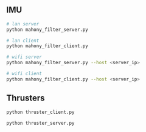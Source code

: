 ## IMU
```bash
# lan server
python mahony_filter_server.py
```
```bash
# lan client
python mahony_filter_client.py
```

```bash
# wifi server
python mahony_filter_server.py --host <server_ip>
```
```bash
# wifi client
python mahony_filter_client.py --host <server_ip>
```

## Thrusters

```bash
python thruster_client.py
```
```bash
python thruster_server.py
```

